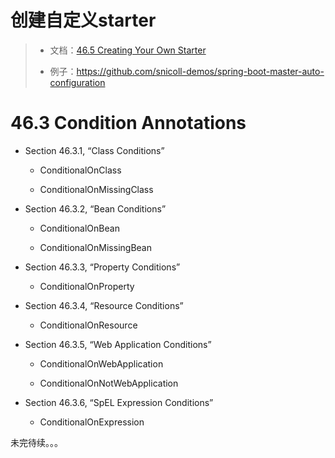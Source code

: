# 创建自定义starter

> * 文档：[46.5 Creating Your Own Starter](https://docs.spring.io/spring-boot/docs/2.0.5.RELEASE/reference/htmlsingle/#boot-features-custom-starter)
>
> * 例子：https://github.com/snicoll-demos/spring-boot-master-auto-configuration

# 46.3 Condition Annotations

* Section 46.3.1, “Class Conditions”

  - ConditionalOnClass

  - ConditionalOnMissingClass

* Section 46.3.2, “Bean Conditions”

  - ConditionalOnBean

  - ConditionalOnMissingBean

* Section 46.3.3, “Property Conditions”

  - ConditionalOnProperty


* Section 46.3.4, “Resource Conditions”

  - ConditionalOnResource


* Section 46.3.5, “Web Application Conditions”

  - ConditionalOnWebApplication

  - ConditionalOnNotWebApplication

* Section 46.3.6, “SpEL Expression Conditions”

  - ConditionalOnExpression

未完待续。。。
